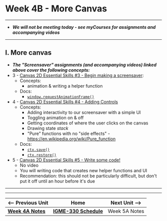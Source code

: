# Week 4B - More Canvas

<hr>

- ***We will not be meeting today - see myCourses for assignments and accompanying videos***

<hr>

## I. More canvas
- ***The "Screensaver" assignments (and accompanying videos) linked above cover the following concepts:***
- 3 - [Canvas 2D Essential Skills #3 - Begin making a screensaver](https://github.com/tonethar/IGME-330-Master/blob/master/notes/3-begin-making-screensaver.md):
  - Concepts:
    - animation & writing a helper function
  - Docs:
    - [`window.requestAnimationFrame()`](https://developer.mozilla.org/en-US/docs/Web/API/window/requestAnimationFrame)
- 4 - [Canvas 2D Essential Skills #4 - Adding Controls](https://github.com/tonethar/IGME-330-Master/blob/master/notes/4-adding-controls.md)
  - Concepts:
    - Adding interactivity to our screensaver with a simple UI
    - Toggling animation on & off
    - Getting coordinates of where the user clicks on the canvas
    - Drawing state *stack*
    - "Pure" functions with no "side effects" - https://en.wikipedia.org/wiki/Pure_function
  - Docs:
    - [`ctx.save()`](https://developer.mozilla.org/en-US/docs/Web/API/CanvasRenderingContext2D/save)
    - [`ctx.restore()`](https://developer.mozilla.org/en-US/docs/Web/API/CanvasRenderingContext2D/restore)
- 5 - [Canvas 2D Essential Skills #5 - Write some code!](https://github.com/tonethar/IGME-330-Master/blob/master/notes/5-write-some-code.md)
  - No video
  - You will writing code that creates new helper functions and UI
  - Recommendation: this should not be particularly difficult, but don't put it off until an hour before it's due

<!--

## I. Upcoming Assignments
- [PE-04 - Canvas Screensaver](../pe/pe-04.md)
- [Checkoff - Refactor the Canvas Screensaver](../checkoffs/refactor-screensaver.md)


### I-B. More canvas
- ***The "Screensaver" assignments (and accompanying videos) linked above cover the following concepts:***


- 3 - [Canvas 2D Essential Skills #3 - Begin making a screensaver](https://github.com/tonethar/IGME-330-Master/blob/master/notes/3-begin-making-screensaver.md):
  - Concepts:
    - animation & writing a helper function
  - Docs:
    - [`window.requestAnimationFrame()`](https://developer.mozilla.org/en-US/docs/Web/API/window/requestAnimationFrame)
- 4 - [Canvas 2D Essential Skills #4 - Adding Controls](https://github.com/tonethar/IGME-330-Master/blob/master/notes/4-adding-controls.md)
  - Concepts:
    - Adding interactivity to our screensaver with a simple UI
    - Toggling animation on & off
    - Getting coordinates of where the user clicks on the canvas
    - Drawing state *stack*
    - "Pure" functions with no "side effects" - https://en.wikipedia.org/wiki/Pure_function
  - Docs:
    - [`ctx.save()`](https://developer.mozilla.org/en-US/docs/Web/API/CanvasRenderingContext2D/save)
    - [`ctx.restore()`](https://developer.mozilla.org/en-US/docs/Web/API/CanvasRenderingContext2D/restore)
- 5 - [Canvas 2D Essential Skills #5 - Write some code!](https://github.com/tonethar/IGME-330-Master/blob/master/notes/5-write-some-code.md)
  - No video
  - You will writing code that creates new helper functions and UI
  - Recommendation: this should not be particularly difficult, but don't put it off until an hour before it's due

<hr>

## II. Review First 2 Canvas Checkoffs
- [Checkoff - Canvas 2D Essential Skills #1 - Intro to the Drawing Context](https://github.com/tonethar/IGME-330-Master/blob/master/notes/1-canvas-intro-to-drawing-context.md)
- [Checkoff - Canvas 2D Essential Skills #2 - Paths & Lines & Arcs](https://github.com/tonethar/IGME-330-Master/blob/master/notes/2-canvas-paths-lines-arcs.md)

<hr>

## III. "Random Canvas Stuff" Walkthrough/Demo

- [Random Canvas Stuff](../notes/random-canvas-stuff.md) - this is the demo we would have done together in-class, so I have instead made it a "checkoff" - see myCourses dropbox for due date

-->

<hr><hr>


| <-- Previous Unit | Home | Next Unit -->
| --- | --- | --- 
| [**Week 4A Notes**](04A.md)  |  [**IGME-330 Schedule**](../schedule.md) | Week 5A Notes
